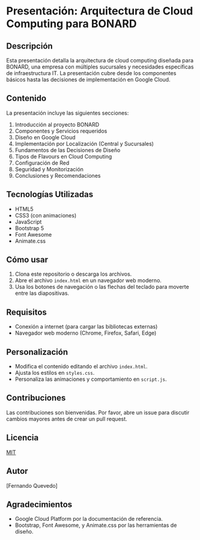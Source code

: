 # Presentación: Arquitectura de Cloud Computing para BONARD

## Descripción
Esta presentación detalla la arquitectura de cloud computing diseñada para BONARD, una empresa con múltiples sucursales y necesidades específicas de infraestructura IT. La presentación cubre desde los componentes básicos hasta las decisiones de implementación en Google Cloud.

## Contenido
La presentación incluye las siguientes secciones:

1. Introducción al proyecto BONARD
2. Componentes y Servicios requeridos
3. Diseño en Google Cloud
4. Implementación por Localización (Central y Sucursales)
5. Fundamentos de las Decisiones de Diseño
6. Tipos de Flavours en Cloud Computing
7. Configuración de Red
8. Seguridad y Monitorización
9. Conclusiones y Recomendaciones

## Tecnologías Utilizadas
- HTML5
- CSS3 (con animaciones)
- JavaScript
- Bootstrap 5
- Font Awesome
- Animate.css

## Cómo usar
1. Clona este repositorio o descarga los archivos.
2. Abre el archivo `index.html` en un navegador web moderno.
3. Usa los botones de navegación o las flechas del teclado para moverte entre las diapositivas.

## Requisitos
- Conexión a internet (para cargar las bibliotecas externas)
- Navegador web moderno (Chrome, Firefox, Safari, Edge)

## Personalización
- Modifica el contenido editando el archivo `index.html`.
- Ajusta los estilos en `styles.css`.
- Personaliza las animaciones y comportamiento en `script.js`.

## Contribuciones
Las contribuciones son bienvenidas. Por favor, abre un issue para discutir cambios mayores antes de crear un pull request.

## Licencia
[MIT](https://choosealicense.com/licenses/mit/)

## Autor
[Fernando Quevedo]

## Agradecimientos
- Google Cloud Platform por la documentación de referencia.
- Bootstrap, Font Awesome, y Animate.css por las herramientas de diseño.
